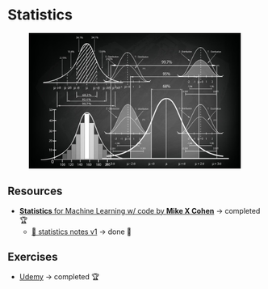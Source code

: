 # Statistics

<p align="center">
  <kbd>
    <img width="420" src="../../assets/images/stat.jpg">
  </kbd>
</p>

## Resources

- [**Statistics** for Machine Learning w/ code by **Mike X Cohen**](https://www.udemy.com/course/statsml_x/) &rarr; completed 🏆
  - [📑 statistics notes v1](http://raw.githubusercontent.com/nosvagor/notes/main/assets/prior/statistics.pdf) &rarr; done 🏫

## Exercises

- [Udemy](/python/statistics/udemy) &rarr; completed 🏆
